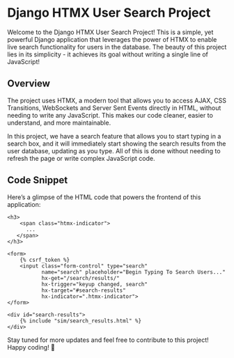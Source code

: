 # Django HTMX User Search Project
Welcome to the Django HTMX User Search Project! This is a simple, yet powerful Django application that leverages the power of HTMX to enable live search functionality for users in the database. The beauty of this project lies in its simplicity - it achieves its goal without writing a single line of JavaScript!

## Overview
The project uses HTMX, a modern tool that allows you to access AJAX, CSS Transitions, WebSockets and Server Sent Events directly in HTML, without needing to write any JavaScript. This makes our code cleaner, easier to understand, and more maintainable.

In this project, we have a search feature that allows you to start typing in a search box, and it will immediately start showing the search results from the user database, updating as you type. All of this is done without needing to refresh the page or write complex JavaScript code.


## Code Snippet
Here’s a glimpse of the HTML code that powers the frontend of this application:

```
<h3>
    <span class="htmx-indicator">
      ...
   </span>
</h3>

<form>
    {% csrf_token %}
    <input class="form-control" type="search"
           name="search" placeholder="Begin Typing To Search Users..."
           hx-get="/search/results/"
           hx-trigger="keyup changed, search"
           hx-target="#search-results"
           hx-indicator=".htmx-indicator">
</form>

<div id="search-results">
    {% include "sim/search_results.html" %}
</div>

```


Stay tuned for more updates and feel free to contribute to this project! Happy coding! 🚀